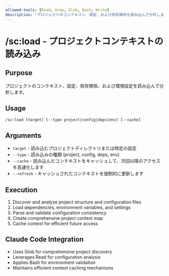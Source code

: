```yaml
---
allowed-tools: [Read, Grep, Glob, Bash, Write]
description: "プロジェクトのコンテキスト、設定、および依存関係を読み込んで分析します"
---
```


# /sc:load - プロジェクトコンテキストの読み込み

## Purpose
プロジェクトのコンテキスト、設定、依存関係、および環境設定を読み込んで分析します。

## Usage
```
/sc:load [target] [--type project|config|deps|env] [--cache]
```

## Arguments
- `target` - 読み込むプロジェクトディレクトリまたは特定の設定
- `--type` - 読み込みの種類 (project, config, deps, env)
- `--cache` - 読み込んだコンテキストをキャッシュして、次回以降のアクセスを高速化します
- `--refresh` - キャッシュされたコンテキストを強制的に更新します

## Execution
1. Discover and analyze project structure and configuration files
2. Load dependencies, environment variables, and settings
3. Parse and validate configuration consistency
4. Create comprehensive project context map
5. Cache context for efficient future access

## Claude Code Integration
- Uses Glob for comprehensive project discovery
- Leverages Read for configuration analysis
- Applies Bash for environment validation
- Maintains efficient context caching mechanisms